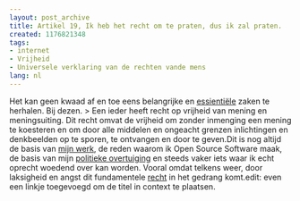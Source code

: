 ```yaml
---
layout: post_archive
title: Artikel 19, Ik heb het recht om te praten, dus ik zal praten.
created: 1176821348
tags:
- internet
- Vrijheid
- Universele verklaring van de rechten vande mens
lang: nl
---
```

Het kan geen kwaad af en toe eens belangrijke en [essientiële](http://www.unhchr.ch/udhr/lang/dut.htm) zaken te herhalen. Bij dezen. > Een ieder heeft recht op vrijheid van mening en meningsuiting. Dit recht omvat de vrijheid om zonder inmenging een mening te koesteren en om door alle middelen en ongeacht grenzen inlichtingen en denkbeelden op te sporen, te ontvangen en door te geven.Dit is nog altijd de basis van [mijn werk](http://webschuur.com/), de reden waarom ik Open Source Software maak, de basis van mijn [politieke overtuiging](http://www.waaromgroenlinks.nl/) en steeds vaker iets waar ik echt oprecht woedend over kan worden. Vooral omdat telkens weer, door laksigheid en angst dit fundamentele [recht](http://nederhop.teksten.zdclan.nl/artiesten/opgezwolle/oz_praten.htm) in het gedrang komt.edit: even een linkje toegevoegd om de titel in context te plaatsen.
